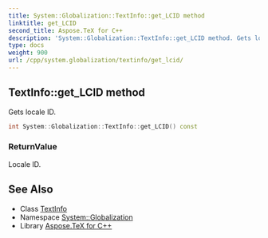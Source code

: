 ```yaml
---
title: System::Globalization::TextInfo::get_LCID method
linktitle: get_LCID
second_title: Aspose.TeX for C++
description: 'System::Globalization::TextInfo::get_LCID method. Gets locale ID in C++.'
type: docs
weight: 900
url: /cpp/system.globalization/textinfo/get_lcid/
---
```

## TextInfo::get_LCID method


Gets locale ID.

```cpp
int System::Globalization::TextInfo::get_LCID() const
```


### ReturnValue

Locale ID.

## See Also

* Class [TextInfo](../)
* Namespace [System::Globalization](../../)
* Library [Aspose.TeX for C++](../../../)
